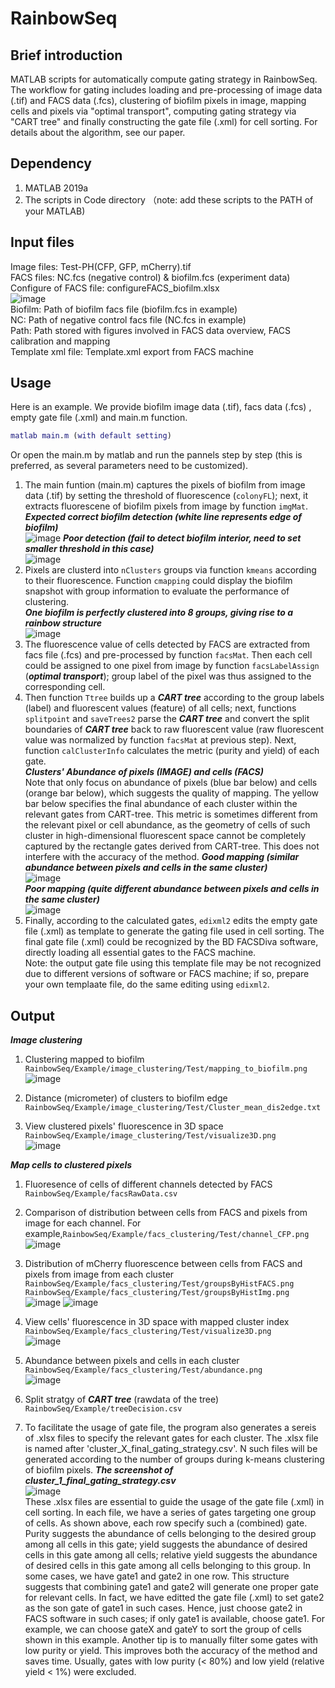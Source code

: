 # RainbowSeq
## Brief introduction
MATLAB scripts for automatically compute gating strategy in RainbowSeq.
The workflow for gating includes loading and pre-processing of image data (.tif) and FACS data (.fcs), clustering of biofilm pixels in image, mapping cells and pixels via "optimal transport", computing gating strategy via "CART tree" and finally constructing the gate file (.xml) for cell sorting.
For details about the algorithm, see our paper.

## Dependency
1. MATLAB 2019a
2. The scripts in Code directory （note: add these scripts to the PATH of your MATLAB)

## Input files
Image files: Test-PH(CFP, GFP, mCherry).tif <br>
FACS files: NC.fcs (negative control) & biofilm.fcs (experiment data) <br>
Configure of FACS file: configureFACS_biofilm.xlsx <br>
![image](https://github.com/Shenpinggg/RainbowSeq/blob/86ff87142df7b3b3be7f856fbe63d99190bbf8b6/Example/FACS/configure_FAS_file.png) <br>
Biofilm: Path of biofilm facs file (biofilm.fcs in example) <br>
NC: Path of negative control facs file (NC.fcs in example) <br>
Path: Path stored with figures involved in FACS data overview, FACS calibration and mapping <br>
Template xml file: Template.xml export from FACS machine <br>


## Usage 
Here is an example. We provide biofilm image data (.tif), facs data (.fcs) , empty gate file (.xml) and main.m function.
```MATLAB
matlab main.m (with default setting)
```  
Or open the main.m by matlab and run the pannels step by step (this is preferred, as several parameters need to be customized).  

1. The main funtion (main.m) captures the pixels of biofilm from image data (.tif) by setting the threshold of fluorescence (`colonyFL`); next, it extracts fluorescene of biofilm pixels from image by function `imgMat`. <br>
***Expected correct biofilm detection (white line represents edge of biofilm)*** <br>
![image](https://github.com/Shenpinggg/RainbowSeq/blob/820b99da07e7ff9d3e09d5a91b7ade2a3e257e4e/Example/image_clustering/Test/colonyEdge.png)
***Poor detection (fail to detect biofilm interior, need to set smaller threshold in this case)***<br>
![image](https://github.com/Shenpinggg/RainbowSeq/blob/820b99da07e7ff9d3e09d5a91b7ade2a3e257e4e/Example/image_clustering/Test/error_detection.png)
2. Pixels are clusterd into `nClusters` groups via function `kmeans` according to their fluorescence. Function `cmapping` could display the biofilm snapshot with group information to evaluate the performance of clustering. <br> ***One biofilm is perfectly clustered into 8 groups, giving rise to a rainbow structure***<br>![image](https://github.com/Shenpinggg/RainbowSeq/blob/820b99da07e7ff9d3e09d5a91b7ade2a3e257e4e/Example/image_clustering/Test/mapping_to_biofilm.png) <br>
3. The fluorescence value of cells detected by FACS are extracted from facs file (.fcs) and pre-processed by function `facsMat`. Then each cell could be assigned to one pixel from image by function `facsLabelAssign` (***optimal transport***); group label of the pixel was thus assigned to the corresponding cell. <br>
4. Then function `Ttree` builds up a ***CART tree*** according to the group labels (label) and fluorescent values (feature) of all cells; next, functions `splitpoint` and `saveTrees2` parse the ***CART tree*** and convert the split boundaries of ***CART tree*** back to raw fluorescent value (raw fluorescent value was normalized by function `facsMat` at previous step). Next, function `calClusterInfo` calculates the metric (purity and yield) of each gate. <br> 
***Clusters' Abundance of pixels (IMAGE) and cells (FACS)*** <br> 
Note that only focus on abundance of pixels (blue bar below) and cells (orange bar below), which suggests the quality of mapping.
The yellow bar below specifies the final abundance of each cluster within the relevant gates from CART-tree. This metric is sometimes different from the relevant pixel or cell abundance, as the geometry of cells of such cluster in high-dimensional fluorescent space cannot be completely captured by the rectangle gates derived from CART-tree. This does not interfere with the accuracy of the method.
***Good mapping (similar abundance between pixels and cells in the same cluster)*** <br> ![image](https://github.com/Shenpinggg/RainbowSeq/blob/820b99da07e7ff9d3e09d5a91b7ade2a3e257e4e/Example/facs_clustering/Test/abundance.png)<br>
***Poor mapping (quite different abundance between pixels and cells in the same cluster)***<br> ![image](https://github.com/Shenpinggg/RainbowSeq/blob/820b99da07e7ff9d3e09d5a91b7ade2a3e257e4e/Example/facs_clustering/Test/poor_result.png)<br>
5. Finally, according to the calculated gates, `edixml2` edits the empty gate file (.xml) as template to generate the gating file used in cell sorting. The final gate file (.xml) could be recognized by the BD FACSDiva software, directly loading all essential gates to the FACS machine.<br>
Note: the output gate file using this template file may be not recognized due to different versions of software or FACS machine; if so, prepare your own templaate file, do the same editing using `edixml2`.<br>
## Output
***Image clustering*** <br>
1. Clustering mapped to biofilm `RainbowSeq/Example/image_clustering/Test/mapping_to_biofilm.png` <br>
![image](https://github.com/Shenpinggg/RainbowSeq/blob/92d48e66ae5c5bfb4acd6cafd4b6cc15263f288d/Example/image_clustering/Test/mapping_to_biofilm.png)

2. Distance (micrometer) of clusters to biofilm edge `RainbowSeq/Example/image_clustering/Test/Cluster_mean_dis2edge.txt`<br>

3. View clustered pixels' fluorescence in 3D space `RainbowSeq/Example/image_clustering/Test/visualize3D.png` <br>
![image](https://github.com/Shenpinggg/RainbowSeq/blob/92d48e66ae5c5bfb4acd6cafd4b6cc15263f288d/Example/image_clustering/Test/visualize3D.png)

***Map cells to clustered pixels*** <br>
1. Fluoresence of cells of different channels detected by FACS `RainbowSeq/Example/facsRawData.csv`

2. Comparison of distribution between cells from FACS and pixels from image for each channel. For example,`RainbowSeq/Example/facs_clustering/Test/channel_CFP.png` <br>
![image](https://github.com/Shenpinggg/RainbowSeq/blob/5e7441d6b68b271eaad44be1f5783c65adb8494e/Example/facs_clustering/Test/channel_CFP.png)

3. Distribution of mCherry fluorescence between cells from FACS and pixels from image from each cluster `RainbowSeq/Example/facs_clustering/Test/groupsByHistFACS.png` `RainbowSeq/Example/facs_clustering/Test/groupsByHistImg.png`
![image](https://github.com/Shenpinggg/RainbowSeq/blob/5e7441d6b68b271eaad44be1f5783c65adb8494e/Example/facs_clustering/Test/groupsByHistFACS.png)
![image](https://github.com/Shenpinggg/RainbowSeq/blob/5e7441d6b68b271eaad44be1f5783c65adb8494e/Example/facs_clustering/Test/groupsByHistImg.png)

4. View cells' fluorescence in 3D space with mapped cluster index `RainbowSeq/Example/facs_clustering/Test/visualize3D.png` <br>
![image](https://github.com/Shenpinggg/RainbowSeq/blob/5e7441d6b68b271eaad44be1f5783c65adb8494e/Example/facs_clustering/Test/visualize3D.png)

5. Abundance between pixels and cells in each cluster `RainbowSeq/Example/facs_clustering/Test/abundance.png`<br> 
![image](https://github.com/Shenpinggg/RainbowSeq/blob/820b99da07e7ff9d3e09d5a91b7ade2a3e257e4e/Example/facs_clustering/Test/abundance.png)<br>

6. Split stratgy of ***CART tree*** (rawdata of the tree) `RainbowSeq/Example/treeDecision.csv`

7. To facilitate the usage of gate file, the program also generates a sereis of .xlsx files to specify the relevant gates for each cluster.
The .xlsx file is named after 'cluster_X_final_gating_strategy.csv'. N such files will be generated according to the number of groups during k-means clustering of biofilm pixels.
***The screenshot of cluster_1_final_gating_strategy.csv*** <br>
![image](https://github.com/Shenpinggg/RainbowSeq/blob/bbb5695ff8bcc4ac094641babbec62a0ac114cc4/Example/final_gating_strategy_Cluster1.png)<br>
These .xlsx files are essential to guide the usage of the gate file (.xml) in cell sorting.
In each file, we have a series of gates targeting one group of cells. As shown above, each row specify such a (combined) gate.
Purity suggests the abundance of cells belonging to the desired group among all cells in this gate; yield suggests the abundance of desired cells in this gate among all cells; relative yield suggests the abundance of desired cells in this gate among all cells belonging to this group.
In some cases, we have gate1 and gate2 in one row. This structure suggests that combining gate1 and gate2 will generate one proper gate for relevant cells. In fact, we have editted the gate file (.xml) to set gate2 as the son gate of gate1 in such cases. Hence, just choose gate2 in FACS software in such cases; if only gate1 is available, choose gate1. For example, we can choose gateX and gateY to sort the group of cells shown in this example.
Another tip is to manually filter some gates with low purity or yield. This improves both the accuracy of the method and saves time. Usually, gates with low purity (< 80%) and low yield (relative yield < 1%) were excluded.

